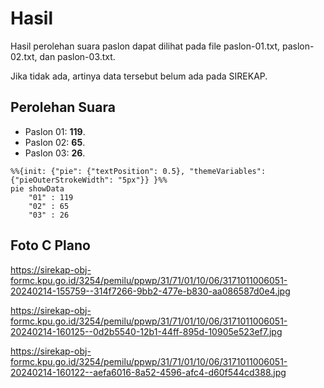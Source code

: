 # Hasil

Hasil perolehan suara paslon dapat dilihat pada file paslon-01.txt, paslon-02.txt, dan paslon-03.txt.

Jika tidak ada, artinya data tersebut belum ada pada SIREKAP.

## Perolehan Suara

 * Paslon 01: **119**.
 * Paslon 02: **65**.
 * Paslon 03: **26**.

```mermaid
%%{init: {"pie": {"textPosition": 0.5}, "themeVariables": {"pieOuterStrokeWidth": "5px"}} }%%
pie showData
    "01" : 119
    "02" : 65
    "03" : 26
```
## Foto C Plano

https://sirekap-obj-formc.kpu.go.id/3254/pemilu/ppwp/31/71/01/10/06/3171011006051-20240214-155759--314f7266-9bb2-477e-b830-aa086587d0e4.jpg

https://sirekap-obj-formc.kpu.go.id/3254/pemilu/ppwp/31/71/01/10/06/3171011006051-20240214-160125--0d2b5540-12b1-44ff-895d-10905e523ef7.jpg

https://sirekap-obj-formc.kpu.go.id/3254/pemilu/ppwp/31/71/01/10/06/3171011006051-20240214-160122--aefa6016-8a52-4596-afc4-d60f544cd388.jpg
